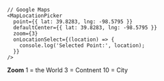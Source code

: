 
```tsx
// Google Maps
<MapLocationPicker
  point={{ lat: 39.8283, lng: -98.5795 }}
  defaultCenter={{ lat: 39.8283, lng: -98.5795 }}
  zoom={3}
  onLocationSelect={(location) => {
    console.log('Selected Point:', location);
  }}
/>
```

**Zoom**
1 = the World
3 = Contnent
10 = City
